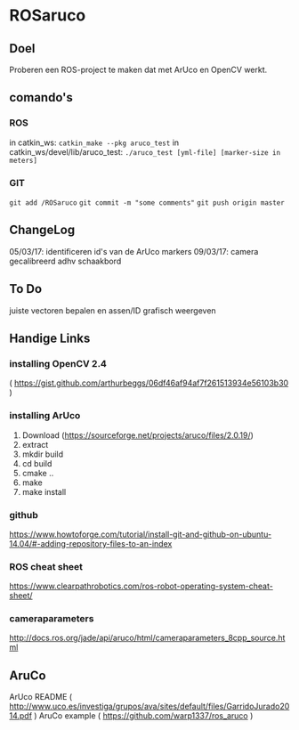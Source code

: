 # ROSaruco

## Doel

Proberen een ROS-project te maken dat met ArUco en OpenCV werkt.

## comando's

### ROS 
in catkin_ws: `catkin_make --pkg aruco_test`
in catkin_ws/devel/lib/aruco_test: `./aruco_test [yml-file] [marker-size in meters]`

### GIT 
`git add /ROSaruco`
`git commit -m "some comments"`
`git push origin master`

## ChangeLog
05/03/17: identificeren id's van de ArUco markers
09/03/17: camera gecalibreerd adhv schaakbord

## To Do
juiste vectoren bepalen en assen/ID grafisch weergeven

## Handige Links

### installing OpenCV 2.4 
( https://gist.github.com/arthurbeggs/06df46af94af7f261513934e56103b30 )
### installing ArUco 
1. Download (https://sourceforge.net/projects/aruco/files/2.0.19/)
2. extract
3. mkdir build
4. cd build
5. cmake ..
6. make
7. make install

### github
https://www.howtoforge.com/tutorial/install-git-and-github-on-ubuntu-14.04/#-adding-repository-files-to-an-index

### ROS cheat sheet

https://www.clearpathrobotics.com/ros-robot-operating-system-cheat-sheet/

### cameraparameters
 
http://docs.ros.org/jade/api/aruco/html/cameraparameters_8cpp_source.html

## AruCo
ArUco README ( http://www.uco.es/investiga/grupos/ava/sites/default/files/GarridoJurado2014.pdf )
AruCo example ( https://github.com/warp1337/ros_aruco ) 

